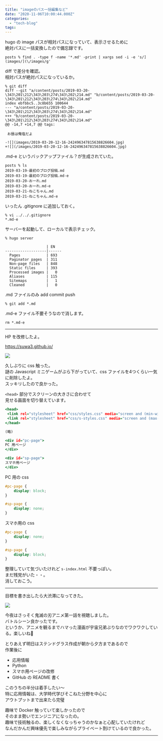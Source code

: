 ```yaml
---
title: "imageのパス一括編集など"
date: "2020-11-06T10:00:44.000Z"
categories: 
  - "tech-blog"
tags: 
---
```


hugo の image パスが相対パスになっていて、表示させるために  
絶対パスに一括変換したので備忘録です。


```
posts % find . -type f -name '*.md' -print | xargs sed -i -e 's/](images/](\/images/g'
```

diff で差分を確認。  
相対パスが絶対パスになっているか。

```
% git diff
diff --git "a/content/posts/2019-03-20-\343\201\212\343\203\274\343\202\214.md" "b/content/posts/2019-03-20-\343\201\212\343\203\274\343\202\214.md"
index ebfbbc5..3c8b655 100644
--- "a/content/posts/2019-03-20-\343\201\212\343\203\274\343\202\214.md"
+++ "b/content/posts/2019-03-20-\343\201\212\343\203\274\343\202\214.md"
@@ -14,7 +14,7 @@ tags:
 
 お昼は俺塩だよ
 
-![](images/2019-03-20-12-16-242496347815638826604.jpg)
+![](/images/2019-03-20-12-16-242496347815638826604.jpg)
 ```
 
 .md-e というバックアップファイル？が生成されていた。
 
 ```
 posts % ls
2019-03-19-最初のブログ投稿.md
2019-03-19-最初のブログ投稿.md-e
2019-03-20-おーれ.md
2019-03-20-おーれ.md-e
2019-03-21-ねこちゃん.md
2019-03-21-ねこちゃん.md-e
```

いったん .gitignore に追加しておく。

```
% vi ../../.gitignore 
*.md-e
```

サーバーを起動して、ローカルで表示チェック。

```
% hugo server 

                   | EN   
-------------------|------
  Pages            | 693  
  Paginator pages  | 311  
  Non-page files   | 848  
  Static files     | 393  
  Processed images |   0  
  Aliases          | 115  
  Sitemaps         |   1  
  Cleaned          |   0  
```

.md ファイルのみ add commit push

```
% git add *.md
```

.md-e ファイル不要そうなので消します。

```
rm *.md-e
```

---

HP を改修したよ。

https://suwa3.github.io/

![](/images/スクリーンショット-2020-11-07-0.40.38.png)

久しぶりに css 触った。  
謎の Javascript ミニゲームがぶら下がっていて、css ファイルを4つくらい一気に削除したよ。  
スッキリしたので良かった。

`<head>` 部分でスクリーンの大きさに合わせて  
見せる画面を切り替えています。


```html:index.html
<head>
 <link rel="stylesheet" href="css/styles.css" media="screen and (min-width: 981px)">
 <link rel="stylesheet" href="css/s-styles.css" media="screen and (max-width: 980px)">
</head>

(略)

<div id="pc-page">
PC 用ページ
</div>

<div id="sp-page">
スマホ用ページ
</div>
```

PC 用の css

```css:styles.css
#pc-page {
    display: block;
}

#sp-page {
    display: none;
}
```

スマホ用の css

```css:s-styles.css
#pc-page {
    display: none;
}

#sp-page {
    display: block;
}
```

整理していて気づいたけれど `s-index.html` 不要っぽい。  
まだ残党がいた・・。  
消しておこう。

---

目標を書き出したら大渋滞になってきた。

![](/images/スクリーンショット-2020-11-07-1.13.46.png)

今夜はさっそく鬼滅の刃アニメ第一話を視聴しました。  
バトルシーン良かったです。  
というか、アニメを観るまでハマった漫画が宇宙兄弟ぶりなのでワクワクしている。楽しいね🙌

とりあえず明日はステンドグラス作成が朝から夕方まであるので  
作業後に

- 応用情報
- Python
- スマホ用ページの改修
- GitHub の README 書く

このうちの半分は着手したい〜  
特に応用情報は、大学時代学びそこねた分野を中心に  
アウトプットまで出来たら完璧

趣味で Docker 触っていて楽しかったので  
そのまま勢いでエンジニアになったの。  
趣味で技術触るの、楽しくなくなっちゃうのかなぁと心配していたけれど  
なんだかんだ興味優先で楽しみながらプライベート割けているので良かった。

---

